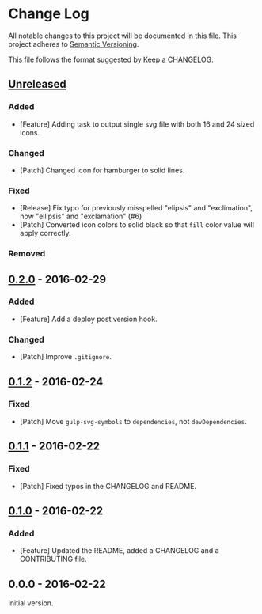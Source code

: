 # Change Log
All notable changes to this project will be documented in this file.
This project adheres to [Semantic Versioning](http://semver.org/).

This file follows the format suggested by [Keep a CHANGELOG](https://github.com/olivierlacan/keep-a-changelog).

## [Unreleased][Unreleased]

### Added
- [Feature] Adding task to output single svg file with both 16 and 24 sized icons.

### Changed
- [Patch] Changed icon for hamburger to solid lines.

### Fixed
- [Release] Fix typo for previously misspelled "elipsis" and "exclimation", now "ellipsis" and "exclamation" (#6)
- [Patch] Converted icon colors to solid black so that `fill` color value will apply correctly.

### Removed

## [0.2.0][0.2.0] - 2016-02-29
### Added
- [Feature] Add a deploy post version hook.

### Changed
- [Patch] Improve `.gitignore`.

## [0.1.2][0.1.2] - 2016-02-24
### Fixed
- [Patch] Move `gulp-svg-symbols` to `dependencies`, not `devDependencies`.

## [0.1.1][0.1.1] - 2016-02-22
### Fixed
- [Patch] Fixed typos in the CHANGELOG and README.

## [0.1.0][0.1.0] - 2016-02-22
### Added
- [Feature] Updated the README, added a CHANGELOG and a CONTRIBUTING file.

## 0.0.0 - 2016-02-22
Initial version.

[Unreleased]: https://github.com/optimizely/oui/compare/v0.2.0...HEAD
[0.1.0]: https://github.com/optimizely/oui/compare/v0.0.0...v0.1.0
[0.1.1]: https://github.com/optimizely/oui/compare/v0.1.0...v0.1.1
[0.1.2]: https://github.com/optimizely/oui/compare/v0.1.1...v0.1.2
[0.2.0]: https://github.com/optimizely/oui/compare/v0.1.2...v0.2.0
